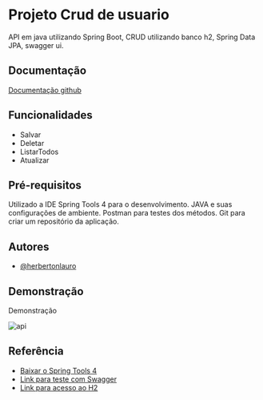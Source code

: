 
# Projeto Crud de usuario 

API em java utilizando Spring Boot, 
CRUD utilizando banco h2, Spring Data JPA, swagger ui.


## Documentação

[Documentação github](https://github.com/herbertonlauro/CrudUsuario)


## Funcionalidades

- Salvar
- Deletar
- ListarTodos
- Atualizar 

## Pré-requisitos
Utilizado a IDE Spring Tools 4 para o desenvolvimento.
JAVA e suas configurações de ambiente.
Postman para testes dos métodos.
Git para criar um repositório da aplicação.


## Autores

- [@herbertonlauro](https://github.com/herbertonlauro/)


## Demonstração

Demonstração

![api](https://user-images.githubusercontent.com/38021462/214035007-17d60e99-d342-4749-b104-2a6026f8b620.png)


## Referência

 - [Baixar o Spring Tools 4 ](https://spring.io/tools)
 - [Link para teste com Swagger](http://localhost:8080/swagger-ui/index.html)
 - [Link para acesso ao H2](http://localhost:8080/h2-console)

